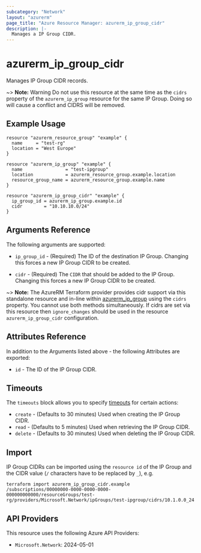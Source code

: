 ```yaml
---
subcategory: "Network"
layout: "azurerm"
page_title: "Azure Resource Manager: azurerm_ip_group_cidr"
description: |-
  Manages a IP Group CIDR.
---
```


# azurerm_ip_group_cidr

Manages IP Group CIDR records.

~> **Note:** Warning Do not use this resource at the same time as the `cidrs` property of the
`azurerm_ip_group` resource for the same IP Group. Doing so will cause a conflict and
CIDRS will be removed.

## Example Usage

```hcl
resource "azurerm_resource_group" "example" {
  name     = "test-rg"
  location = "West Europe"
}

resource "azurerm_ip_group" "example" {
  name                = "test-ipgroup"
  location            = azurerm_resource_group.example.location
  resource_group_name = azurerm_resource_group.example.name
}

resource "azurerm_ip_group_cidr" "example" {
  ip_group_id = azurerm_ip_group.example.id
  cidr        = "10.10.10.0/24"
}
```

## Arguments Reference

The following arguments are supported:

* `ip_group_id` - (Required) The ID of the destination IP Group.
Changing this forces a new IP Group CIDR to be created.

* `cidr` - (Required) The `CIDR` that should be added to the IP Group.
Changing this forces a new IP Group CIDR to be created.

~> **Note:** The AzureRM Terraform provider provides cidr support via this standalone resource and in-line within [azurerm_ip_group](ip_group.html) using the `cidrs` property. You cannot use both methods simultaneously. If cidrs are set via this resource then `ignore_changes` should be used in the resource `azurerm_ip_group_cidr` configuration.

## Attributes Reference

In addition to the Arguments listed above - the following Attributes are exported: 

* `id` - The ID of the IP Group CIDR.

## Timeouts

The `timeouts` block allows you to specify [timeouts](https://www.terraform.io/docs/configuration/resources.html#timeouts) for certain actions:

* `create` - (Defaults to 30 minutes) Used when creating the IP Group CIDR.
* `read` - (Defaults to 5 minutes) Used when retrieving the IP Group CIDR.
* `delete` - (Defaults to 30 minutes) Used when deleting the IP Group CIDR.

## Import

IP Group CIDRs can be imported using the `resource id` of the IP Group and
the CIDR value (`/` characters have to be replaced by `_`), e.g.

```shell
terraform import azurerm_ip_group_cidr.example /subscriptions/00000000-0000-0000-0000-000000000000/resourceGroups/test-rg/providers/Microsoft.Network/ipGroups/test-ipgroup/cidrs/10.1.0.0_24
```

## API Providers
<!-- This section is generated, changes will be overwritten -->
This resource uses the following Azure API Providers:

* `Microsoft.Network`: 2024-05-01
